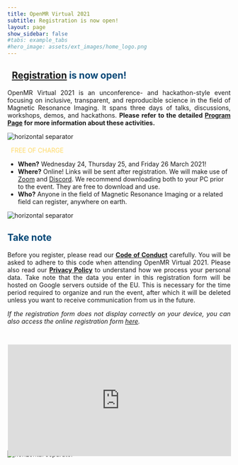 ```yaml
---
title: OpenMR Virtual 2021
subtitle: Registration is now open!
layout: page
show_sidebar: false
#tabs: example_tabs
#hero_image: assets/ext_images/home_logo.png
---
```


## <span style="color:#ffd966"> <i class="far fa-hand-point-down"></i> </span><span style="color:#004777"> &nbsp;&nbsp;<a href="#registration">Registration</a> is now open!&nbsp;&nbsp; </span><span style="color:#ffd966"> <i class="far fa-hand-point-down"></i> </span>

<p><div style="text-align: justify">OpenMR Virtual 2021 is an unconference- and hackathon-style event focusing on inclusive, transparent, and reproducible science in the field of Magnetic Resonance Imaging. It spans three days of talks, discussions, workshops, demos, and hackathons. <b>Please refer to the detailed <a href="../page-program"><b>Program Page</b></a> for more information about these activities.</b></div></p>

<img class="img-separator" src="{{ site.baseurl }}/assets/ext_images/2020/post_separator.png" alt="horizontal separator" />

<span style="color:#ffd966"> <i class="fas fa-long-arrow-alt-right"></i>&nbsp;&nbsp;FREE OF CHARGE&nbsp;&nbsp;<i class="fas fa-long-arrow-alt-left"></i> </span>

<div><p>
    <ul>
        <li><b>When?</b> Wednesday 24, Thursday 25, and Friday 26 March 2021!</li>
        <li><b>Where?</b> Online! Links will be sent after registration. We will make use of <a href="https://zoom.us/">Zoom</a> and <a href="https://discord.com/">Discord</a>. We recommend downloading both to your PC prior to the event. They are free to download and use.</li>
        <li><b>Who?</b> Anyone in the field of Magnetic Resonance Imaging or a related field can register, anywhere on earth.</li>
    </ul>
    </p>
</div>
<img class="img-separator" src="{{ site.baseurl }}/assets/ext_images/2020/post_separator.png" alt="horizontal separator" />

## <span style="color:#004777"> Take note </span>

<p><div style="text-align: justify">Before you register, please read our <a href="../../page-code-of-conduct"><b>Code of Conduct</b></a> carefully. You will be asked to adhere to this code when attending OpenMR Virtual 2021. Please also read our <a href="../../privacy-policy"><b>Privacy Policy</b></a> to understand how we process your personal data. Take note that the data you enter in this registration form will be hosted on Google servers outside of the EU. This is necessary for the time period required to organize and run the event, after which it will be deleted unless you want to receive communication from us in the future.</div></p>

<p><div style="text-align: justify"><i>If the registration form does not display correctly on your device, you can also access the online registration form <a href="https://forms.gle/nC9keHfWe7mQcsLp7">here</a>. </i></div></p>

<style>
.reg-form {
  position: relative;
  padding-bottom: 50%; // This is the aspect ratio
  overflow: hidden;
}
.reg-form iframe {
  position: absolute;
  top: 30px;
  left: 1px;
  width: 100% !important;
  height: 100% !important;
}
</style>

<div id="registration" class="reg-form"> 
<iframe src="https://forms.gle/nC9keHfWe7mQcsLp7" width="640" height="1086" frameborder="0" marginheight="0" marginwidth="0" style="border:0" allowfullscreen>Laden…</iframe>
</div>
<br>
<img class="img-separator" src="{{ site.baseurl }}/assets/ext_images/2020/post_separator.png" alt="horizontal separator" /> 
<br>
<a href="#"><i class="fas fa-arrow-alt-circle-up" style="position: relative; top: -3px; text-indent: 0px; vertical-align: middle; color:#004777;"></i></a>
